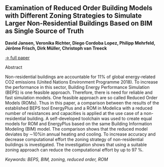 ## Examination of Reduced Order Building Models with Different Zoning Strategies to Simulate Larger Non-Residential Buildings Based on BIM as Single Source of Truth

**David Jansen, Veronika Richter, Diego Cordoba Lopez, Philipp Mehrfeld, Jérôme Frisch, Dirk Müller, Christoph van Treeck**

[&#8594; full paper](../proceedings/papers/Modelica2021session8B_paper1.pdf)

Abstract

Non-residential buildings are accountable for 11% of
global energy-related CO2 emissions (United Nations Environment
Programme 2018). To increase the performance
in this sector, Building Energy Performance Simulation
(BEPS) is one feasible approach. Therefore, there is
need for reliable and fast simulation models. One feasible
approach are so called Reduced Order Models (ROMs).
Thus in this paper, a comparison between the results of the
established BEPS tool EnergyPlus and a ROM in Modelica
with a reduced number of resistances and capacities is
applied at the use case of a non-residential building. A
self-developed toolchain was used to create equal models
for ROM and EnergyPlus based on the same Building
Information Modeling (BIM) model. The comparison
shows that the reduced model deviates by ∼10%in annual
heating and cooling. To increase accuracy and decrease
computational effort the zoning strategy of non-residential
buildings is investigated. The investigation shows that using
a suitable zoning approach can reduce the computational
effort by up to 97 %.

*Keywords: BEPS, BIM, zoning, reduced order, ROM*
